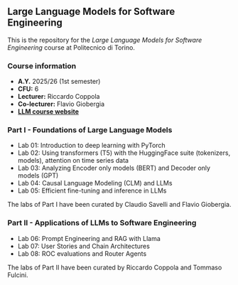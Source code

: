 ## Large Language Models for Software Engineering

This is the repository for the *Large Language Models for Software Engineering* course at Politecnico di Torino. 


### Course information

- **A.Y.** 2025/26 (1st semester)
- **CFU:** 6
- **Lecturer:** Riccardo Coppola
- **Co-lecturer:** Flavio Giobergia
- **[LLM course website](https://dbdmg.polito.it/dbdmg_web/2025/large-language-models-for-software-engineering-2025-26/)**


### Part I - Foundations of Large Language Models

- Lab 01: Introduction to deep learning with PyTorch
- Lab 02: Using transformers (T5) with the HuggingFace suite (tokenizers, models), attention on time series data
- Lab 03: Analyzing Encoder only models (BERT) and Decoder only models (GPT)
- Lab 04: Causal Language Modeling (CLM) and LLMs
- Lab 05: Efficient fine-tuning and inference in LLMs

The labs of Part I have been curated by Claudio Savelli and Flavio Giobergia. 

### Part II - Applications of LLMs to Software Engineering

- Lab 06: Prompt Engineering and RAG with Llama
- Lab 07: User Stories and Chain Architectures
- Lab 08: ROC evaluations and Router Agents

The labs of Part II have been curated by Riccardo Coppola and Tommaso Fulcini.
